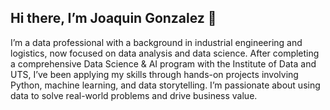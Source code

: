## Hi there, I’m Joaquin Gonzalez 👋
I’m a data professional with a background in industrial engineering and logistics, now focused on data analysis and data science. After completing a comprehensive Data Science & AI program with the Institute of Data and UTS, I’ve been applying my skills through hands-on projects involving Python, machine learning, and data storytelling. I’m passionate about using data to solve real-world problems and drive business value.
<!--
**JoaquinG89/JoaquinG89** is a ✨ _special_ ✨ repository because its `README.md` (this file) appears on your GitHub profile.

Here are some ideas to get you started:

- 🔭 I’m currently working on ...
- 🌱 I’m currently learning ...
- 👯 I’m looking to collaborate on ...
- 🤔 I’m looking for help with ...
- 💬 Ask me about ...
- 📫 How to reach me: ...
- 😄 Pronouns: ...
- ⚡ Fun fact: ...
-->
